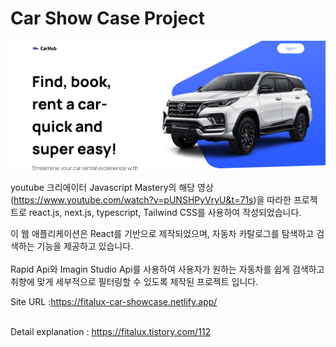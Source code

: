 <h1>Car Show Case Project</h1>
<img src="https://github.com/Fitalux/Portfolio/blob/main/src/assets/image/workread/nextsite.png">

youtube 크리에이터 Javascript Mastery의 해당 영상(https://www.youtube.com/watch?v=pUNSHPyVryU&t=71s)을 따라한 프로젝트로 react.js, next.js, typescript, Tailwind CSS를 사용하여 작성되었습니다.<br>

이 웹 애플리케이션은 React를 기반으로 제작되었으며, 자동차 카탈로그를 탐색하고 검색하는 기능을 제공하고 있습니다.<br><br>
Rapid Api와 Imagin Studio Api를 사용하여 사용자가 원하는 자동차를 쉽게 검색하고 취향에 맞게 세부적으로 필터링할 수 있도록 제작된 프로젝트 입니다.

Site URL
:https://fitalux-car-showcase.netlify.app/<br><br>

Detail explanation
: https://fitalux.tistory.com/112
